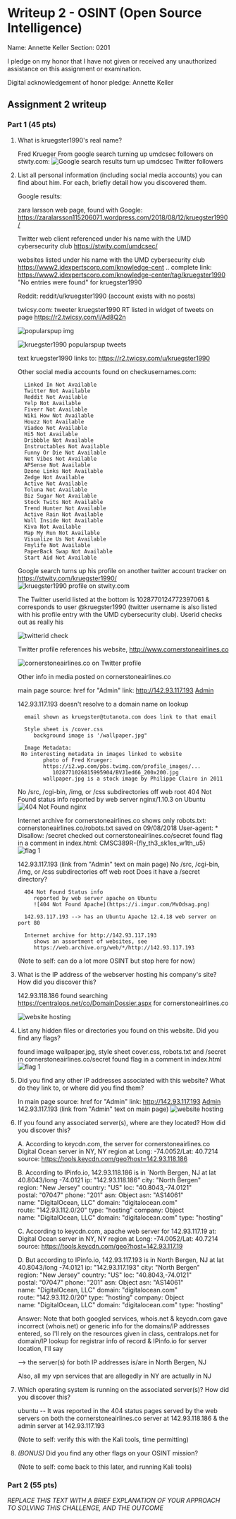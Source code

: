 Writeup 2 - OSINT (Open Source Intelligence)
======

Name: Annette Keller
Section: 0201

I pledge on my honor that I have not given or received any unauthorized assistance on this assignment or examination.

Digital acknowledgement of honor pledge: Annette Keller

## Assignment 2 writeup

### Part 1 (45 pts)

1. What is kruegster1990's real name? 

   Fred Krueger
   From google search turning up umdcsec followers on stwty.com:
   ![Google search results turn up umdcsec Twitter followers](https://i.imgur.com/Fx99LwO.png)

2. List all personal information (including social media accounts) you can find about him. For each, briefly detail how you discovered them.

   Google results:

   zara larsson web page, found with Google:
      https://zaralarsson115206071.wordpress.com/2018/08/12/kruegster1990/

   Twitter web client referenced under his name with the UMD cybersecurity club 
      https://stwity.com/umdcsec/

   websites listed under his name with the UMD cybersecurity club 
      https://www2.idexpertscorp.com/knowledge-cent ..
      complete link: 
         https://www2.idexpertscorp.com/knowledge-center/tag/kruegster1990
      "No entries were found" for kruegster1990
	
   Reddit:
      reddit/u/kruegster1990 (account exists with no posts)
      
   twicsy.com: tweeter kruegster1990 RT listed in widget of tweets on page
      https://r2.twicsy.com/i/Ad8Q2n

      ![popularspup img](https://i.imgur.com/waHp4RO.png)
		
      ![kruegster1990 popularspup tweets](https://i.imgur.com/GzUU61F.png)
		
      text kruegster1990 links to: https://r2.twicsy.com/u/kruegster1990

      Other social media accounts found on checkusernames.com:
   
         Linked In Not Available
         Twitter Not Available
         Reddit Not Available
         Yelp Not Available
         Fiverr Not Available
         Wiki How Not Available
         Houzz Not Available
         Viadeo Not Available
         Hi5 Not Available
         Dribbble Not Available
         Instructables Not Available
         Funny Or Die Not Available
         Net Vibes Not Available
         APSense Not Available
         Dzone Links Not Available
         Zedge Not Available
         Active Not Available
         Toluna Not Available
         Biz Sugar Not Available
         Stock Twits Not Available
         Trend Hunter Not Available
         Active Rain Not Available
         Wall Inside Not Available
         Kiva Not Available
         Map My Run Not Available
         Visualize Us Not Available
         Fmylife Not Available
         PaperBack Swap Not Available
         Start Aid Not Available

   Google search turns up his profile on another twitter account tracker on 
      https://stwity.com/kruegster1990/
      ![kruegster1990 profile on stwity.com](https://i.imgur.com/KT8EXvH.png)

      The Twitter userid listed at the bottom is 1028770124772397061 & corresponds to user @kruegster1990 (twitter username is also listed with his profile entry with the UMD cybersecurity club). Userid checks out as really his

      ![twitterid check](https://i.imgur.com/OvtiO6H.png)
	
      Twitter profile references his website, http://www.cornerstoneairlines.co

      ![cornerstoneairlines.co on Twitter profile](https://i.imgur.com/dNwozrd.png)
	
      Other info in media posted on cornerstoneairlines.co

      main page source:
         href for "Admin" link: http://142.93.117.193
	 <a class="nav-link" href="http://142.93.117.193">Admin</a>

	 142.93.117.193 doesn't resolve to a domain name on lookup

         email shown as kruegster@tutanota.com does link to that email

         Style sheet is /cover.css
            background image is '/wallpaper.jpg"
			
         Image Metadata: 
	    No interesting metadata in images linked to website
               photo of Fred Krueger: 
               https://i2.wp.com/pbs.twimg.com/profile_images/...
                  1028771026815995904/BVJ1ed66_200x200.jpg
               wallpaper.jpg is a stock image by Philippe Clairo in 2011

      No /src, /cgi-bin, /img, or /css subdirectories off web root
      404 Not Found status info
         reported by web server nginx/1.10.3 on Ubuntu
         ![404 Not Found nginx](https://i.imgur.com/MDtrVrZ.png)
			
      Internet archive for cornerstoneairlines.co shows only robots.txt: 
	 cornerstoneairlines.co/robots.txt saved on 09/08/2018
            User-agent: *
            Disallow: /secret
         checked out cornerstoneairlines.co/secret
         found flag in a comment in index.html: 
            CMSC389R-{fly_th3_sk1es_w1th_u5}
            ![flag 1](https://i.imgur.com/kWcLFWw.png)
			
      142.93.117.193 (link from "Admin" text on main page) 
         No /src, /cgi-bin, /img, or /css subdirectories off web root
         Does it have a /secret directory?

         404 Not Found Status info
            reported by web server apache on Ubuntu
            ![404 Not Found Apache](https://i.imgur.com/MvOdsag.png)
		
         142.93.117.193 --> has an Ubuntu Apache 12.4.18 web server on port 80

         Internet archive for http://142.93.117.193
            shows an assortment of websites, see 
            https://web.archive.org/web/*/http://142.93.117.193

      (Note to self: can do a lot more OSINT but stop here for now)

3. What is the IP address of the webserver hosting his company's site? How did you discover this? 

   142.93.118.186
   found searching https://centralops.net/co/DomainDossier.aspx for
      cornerstoneairlines.co

   ![website hosting](https://i.imgur.com/2gwGf1u.png)

4. List any hidden files or directories you found on this website. Did you find any flags?

   found image wallpaper.jpg, style sheet cover.css, robots.txt and /secret
   in cornerstoneairlines.co/secret found flag in a comment in index.html
   ![flag 1](https://i.imgur.com/kWcLFWw.png)

5. Did you find any other IP addresses associated with this website? What do they link to, or where did you find them?

   In main page source:
      href for "Admin" link: http://142.93.117.193
	<a class="nav-link" href="http://142.93.117.193">Admin</a>
	142.93.117.193 (link from "Admin" text on main page) 
   ![website hosting](https://i.imgur.com/Wtuw85X.png)
		
6. If you found any associated server(s), where are they located? How did you discover this?
   
   A. According to keycdn.com, the server for cornerstoneairlines.co
      Digital Ocean server in NY, NY region at Long: -74.0052/Lat: 40.7214 
         source: https://tools.keycdn.com/geo?host=142.93.118.186

   B. According to IPinfo.io, 142.93.118.186 is in 
      `North Bergen, NJ at lat 40.8043/long -74.0121
         ip: "142.93.118.186"
         city: "North Bergen"
         region: "New Jersey"
         country: "US"
         loc: "40.8043,-74.0121"
         postal: "07047"
         phone: "201"
         asn: Object
         asn: "AS14061"
         name: "DigitalOcean, LLC"
         domain: "digitalocean.com"
         route: "142.93.112.0/20"
         type: "hosting"
         company: Object
         name: "DigitalOcean, LLC"
         domain: "digitalocean.com"
         type: "hosting"

   C. According to keycdn.com, apache web server for 142.93.117.19 at:
      Digital Ocean server in NY, NY region at Long: -74.0052/Lat: 40.7214 
      source: https://tools.keycdn.com/geo?host=142.93.117.19

   D. But according to IPinfo.io, 142.93.117.193 is in 
      North Bergen, NJ at lat 40.8043/long -74.0121
         ip: "142.93.117.193"
         city: "North Bergen"
         region: "New Jersey"
         country: "US"
         loc: "40.8043,-74.0121"
         postal: "07047"
         phone: "201"
         asn: Object
         asn: "AS14061"
         name: "DigitalOcean, LLC"
         domain: "digitalocean.com"
         route: "142.93.112.0/20"
         type: "hosting"
         company: Object
         name: "DigitalOcean, LLC"
         domain: "digitalocean.com"
         type: "hosting"
		
      Answer: Note that both googled services, whois.net & keycdn.com gave incorrect (whois.net) or generic info for the domains/IP addresses entered, so I'll rely on the resources given in class, centralops.net for domain/IP lookup for registrar info of record & IPinfo.io for server location, I'll say 

      --> the server(s) for both IP addresses is/are in North Bergen, NJ
      
      Also, all my vpn services that are allegedly in NY are actually in NJ

7. Which operating system is running on the associated server(s)? How did you discover this?

      ubuntu -- It was reported in the 404 status pages served by the web servers on both the cornerstoneairlines.co server at 142.93.118.186 & the admin server at 142.93.117.193

      (Note to self: verify this with the Kali tools, time permitting)

8. *(BONUS)* Did you find any other flags on your OSINT mission?

      (Note to self: come back to this later, and running Kali tools)


### Part 2 (55 pts)

*REPLACE THIS TEXT WITH A BRIEF EXPLANATION OF YOUR APPROACH TO SOLVING THIS CHALLENGE, AND THE OUTCOME*
